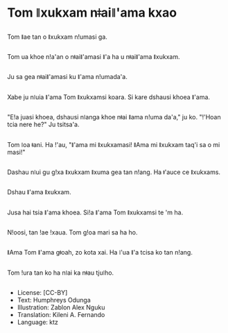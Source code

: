 # Tom ǁxukxam nǂaiǁ'ama kxao

##
Tom ǁae tan o ǁxukxam nǃumasi ga.

##
Tom ua khoe nǃa'an o nǂaiǁ'amasi ǁ'a ha u nǂaiǁ'ama ǁxukxam.

##
Ju sa gea nǂaiǁ'amasi ku ǁ'ama nǃumada'a.

##
Xabe ju nǀuia ǁ'ama Tom ǁxukxamsi koara. Si kare dshausi khoea ǁ'ama.

##
"Eǃa juasi khoea, dshausi nǀanga khoe nǂai ǁama nǃuma da'a," ju ko. "ǃ'Hoan tcia nere he?" Ju tsitsa'a.

##
Tom ǀoa ǂani. Ha ǃ'au, "ǁ'ama mi ǁxukxamasi! ǁAma mi ǁxukxam taq'i sa o mi masi!"

##
Dashau nǀui gu gǃxa ǁxukxam ǁxuma gea tan nǃang. Ha ǂ'auce ce ǁxukxams.

##
Dshau ǁ'ama ǁxukxam.

##
Jusa hai tsia ǁ'ama khoea. Siǃa ǁ'ama Tom ǁxukxamsi te 'm ha.

##
Nǃoosi, tan ǃae ǃxaua. Tom gǃoa mari sa ha ho.

##
ǁAma Tom ǁ'ama gǂoah, zo kota xai. Ha ǀ'ua ǁ'a tcisa ko tan nǃang.

##
Tom ǃura tan ko ha nǀai ka nǂau tjuǀho.

##
* License: [CC-BY]
* Text: Humphreys Odunga
* Illustration: Zablon Alex Nguku
* Translation: Kileni A. Fernando
* Language: ktz
